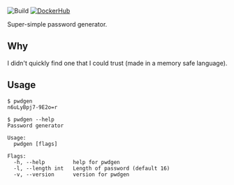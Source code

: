 ![Build](https://github.com/joonas-fi/pwdgen/workflows/Build/badge.svg)
[![DockerHub](https://img.shields.io/docker/pulls/joonas/pwdgen.svg?style=for-the-badge)](https://hub.docker.com/r/joonas/pwdgen/)

Super-simple password generator.


Why
---

I didn't quickly find one that I could trust (made in a memory safe language).


Usage
-----

```console
$ pwdgen
n6uLyBpj7-9E2o=r

$ pwdgen --help
Password generator

Usage:
  pwdgen [flags]

Flags:
  -h, --help         help for pwdgen
  -l, --length int   Length of password (default 16)
  -v, --version      version for pwdgen
```
